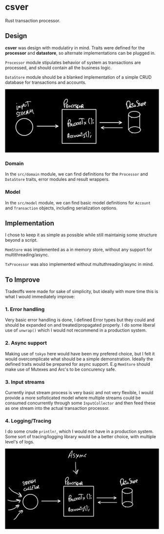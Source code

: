 # csver

Rust transaction processor.


## Design

__csver__ was design with modulatiry in mind. Traits were defined for the __processor__ and __datastore__, so alternate implementations can be plugged in.

`Processor` module stipulates behavior of system as transactions are processed, and should contain all the business logic.

`DataStore` module should be a blanked implementation of a simple CRUD database for transactions and accounts.

![Design](/docs/version_1.jpg)

### **Domain**

In the `src/domain` module, we can find definitions for the `Processor` and `DataStore` traits, error modules and result wrappers.

### **Model**

In the `src/model` module, we can find basic model definitions for `Account` and `Transaction` objects, including serialization options.

## Implementation

I chose to keep it as simple as possible while still maintainig some structure beyond a script.

`MemStore` was implemented as a in memory store, without any support for multithreading/async.

`TxProcessor` was also implemented without multuthreading/async in mind.

## To Improve

Tradeoffs were made for sake of simplicity, but ideally with more time this is what I would immediately improve:

### 1. Error handling

Very basic error handling is done, I defined Error types but they could and should be expanded on and treated/propagated properly. I do some liberal use of `unwrap()` which I would not recommend in a production system.

### 2. Async support

Making use of `tokyo` here would have been my prefered choice, but I felt it would overcomplicate what should be a simple demonstration. Ideally the defined traits would be prepared for async support. E.g `MemStore` should make use of Mutexes and Arc's to be concurency safe.

### 3. Input streams

Currently input stream process is very basic and not very flexible, I would provide a more sofisticated model where multiple streams could be consumed concurrently through some `InputCollector` and then feed these as one stream into the actual transaction processor.

### 4. Logging/Tracing

I do some crude `println!`, which I would not have in a production system. Some sort of tracing/logging library would be a better choice, with multiple level's of logs.

![Better Design](/docs/version_2.jpg)
